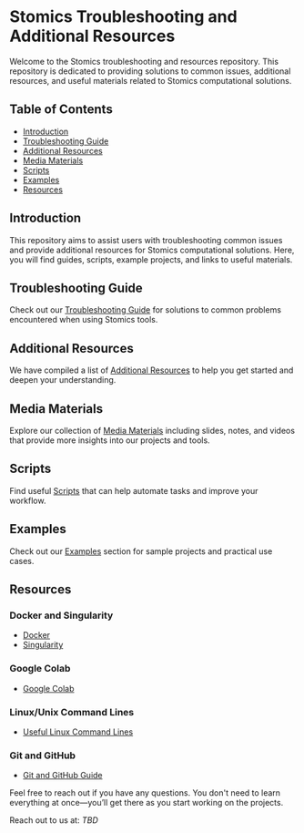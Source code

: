 # Stomics Troubleshooting and Additional Resources

Welcome to the Stomics troubleshooting and resources repository. This repository is dedicated to providing solutions to common issues, additional resources, and useful materials related to Stomics computational solutions.

## Table of Contents
- [Introduction](#introduction)
- [Troubleshooting Guide](#troubleshooting-guide)
- [Additional Resources](#additional-resources)
- [Media Materials](#media-materials)
- [Scripts](#scripts)
- [Examples](#examples)
- [Resources](#resources)

## Introduction
This repository aims to assist users with troubleshooting common issues and provide additional resources for Stomics computational solutions. Here, you will find guides, scripts, example projects, and links to useful materials.

## Troubleshooting Guide
Check out our [Troubleshooting Guide](docs/troubleshooting-guide.md) for solutions to common problems encountered when using Stomics tools.

## Additional Resources
We have compiled a list of [Additional Resources](docs/additional-resources.md) to help you get started and deepen your understanding.

## Media Materials
Explore our collection of [Media Materials](media/) including slides, notes, and videos that provide more insights into our projects and tools.

## Scripts
Find useful [Scripts](scripts/) that can help automate tasks and improve your workflow.

## Examples
Check out our [Examples](examples/) section for sample projects and practical use cases.

## Resources
### Docker and Singularity
- [Docker](https://www.docker.com/)
- [Singularity](https://docs.sylabs.io/guides/3.5/user-guide/introduction.html)

### Google Colab
- [Google Colab](https://colab.research.google.com/)

### Linux/Unix Command Lines
- [Useful Linux Command Lines](https://cheatography.com/davechild/cheat-sheets/linux-command-line/)

### Git and GitHub
- [Git and GitHub Guide](https://docs.github.com/en/get-started/using-git/about-git)

Feel free to reach out if you have any questions. You don't need to learn everything at once—you’ll get there as you start working on the projects.

Reach out to us at: *TBD*